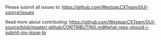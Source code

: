 Please submit all issues to:
https://github.com/WestpacCXTeam/GUI-source/issues

Read more about contributing:
https://github.com/WestpacCXTeam/GUI-source/blob/master/.github/CONTRIBUTING.md#what-repo-should-i-submit-my-issue-to